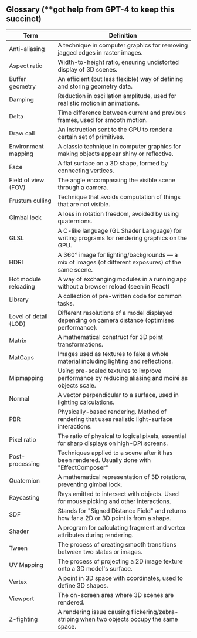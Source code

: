 ## Glossary (**got help from GPT-4 to keep this succinct)

| Term                  | Definition |
|-----------------------|------------|
| Anti-aliasing         | A technique in computer graphics for removing jagged edges in raster images. |
| Aspect ratio          | Width-to-height ratio, ensuring undistorted display of 3D scenes. |
| Buffer geometry       | An efficient (but less flexible) way of defining and storing geometry data. |
| Damping               | Reduction in oscillation amplitude, used for realistic motion in animations. |
| Delta                 | Time difference between current and previous frames, used for smooth motion. |
| Draw call             | An instruction sent to the GPU to render a certain set of primitives. |
| Environment mapping   | A classic technique in computer graphics for making objects appear shiny or reflective. |
| Face                  | A flat surface on a 3D shape, formed by connecting vertices. |
| Field of view (FOV)   | The angle encompassing the visible scene through a camera. |
| Frustum culling       | Technique that avoids computation of things that are not visible. |
| Gimbal lock           | A loss in rotation freedom, avoided by using quaternions. |
| GLSL                  | A C-like language (GL Shader Language) for writing programs for rendering graphics on the GPU. |
| HDRI                  | A 360° image for lighting/backgrounds — a mix of images (of different exposures) of the same scene. |
| Hot module reloading  | A way of exchanging modules in a running app without a browser reload (seen in React) |
| Library               | A collection of pre-written code for common tasks. |
| Level of detail (LOD) | Different resolutions of a model displayed depending on camera distance (optimises performance). |
| Matrix                | A mathematical construct for 3D point transformations. |
| MatCaps               | Images used as textures to fake a whole material including lighting and reflections. |
| Mipmapping            | Using pre-scaled textures to improve performance by reducing aliasing and moiré as objects scale. |
| Normal                | A vector perpendicular to a surface, used in lighting calculations. |
| PBR                   | Physically-based rendering. Method of rendering that uses realistic light-surface interactions. |
| Pixel ratio           | The ratio of physical to logical pixels, essential for sharp displays on high-DPI screens. |
| Post-processing       | Techniques applied to a scene after it has been rendered. Usually done with "EffectComposer" |
| Quaternion            | A mathematical representation of 3D rotations, preventing gimbal lock. |
| Raycasting            | Rays emitted to intersect with objects. Used for mouse picking and other interactions. |
| SDF                   | Stands for "Signed Distance Field" and returns how far a 2D or 3D point is from a shape. |
| Shader                | A program for calculating fragment and vertex attributes during rendering. |
| Tween                 | The process of creating smooth transitions between two states or images. |
| UV Mapping            | The process of projecting a 2D image texture onto a 3D model's surface. |
| Vertex                | A point in 3D space with coordinates, used to define 3D shapes. |
| Viewport              | The on-screen area where 3D scenes are rendered. |
| Z-fighting            | A rendering issue causing flickering/zebra-striping when two objects occupy the same space. |
